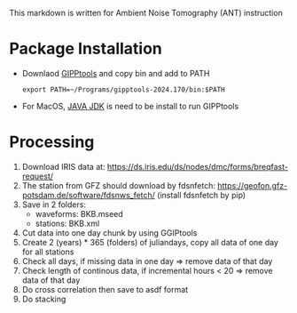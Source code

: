 This markdown is written for Ambient Noise Tomography (ANT) instruction

#  **Package Installation**

- Downlaod [GIPPtools](https://www.gfz-potsdam.de/en/section/geophysical-imaging/infrastructure/geophysical-instrument-pool-potsdam-gipp/software/gipptools) and copy bin and add to PATH
    ```
    export PATH=~/Programs/gipptools-2024.170/bin:$PATH
    ```
- For MacOS, [JAVA JDK](https://www.oracle.com/java/technologies/downloads/#jdk22-mac) is need to be install to run GIPPtools

# Processing

1. Download IRIS data at: https://ds.iris.edu/ds/nodes/dmc/forms/breqfast-request/ 
1. The station from GFZ should download by fdsnfetch:
https://geofon.gfz-potsdam.de/software/fdsnws_fetch/
(install fdsnfetch by pip)
1. Save in 2 folders:
    - waveforms: BKB.mseed
    - stations: BKB.xml
1. Cut data into one day chunk by using GGIPtools
1. Create 2 (years) * 365 (folders) of juliandays, copy all data of one day for all stations
1. Check all days, if missing data in one day => remove data of that day
1. Check length of continous data, if incremental hours < 20 => remove data of that day
1. Do cross correlation then save to asdf format
1. Do stacking

